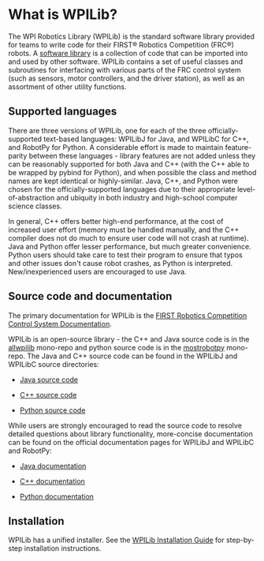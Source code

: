 # What is WPILib?

The WPI Robotics Library (WPILib) is the standard software library provided for teams to write code for their FIRST&reg; Robotics Competition (FRC&reg;) robots.  A [software library](https://en.wikipedia.org/wiki/Library_(computing)) is a collection of code that can be imported into and used by other software.  WPILib contains a set of useful classes and subroutines for interfacing with various parts of the FRC control system (such as sensors, motor controllers, and the driver station), as well as an assortment of other utility functions.

## Supported languages

There are three versions of WPILib, one for each of the three officially-supported text-based languages: WPILibJ for Java, and WPILibC for C++, and RobotPy for Python.  A considerable effort is made to maintain feature-parity between these languages - library features are not added unless they can be reasonably supported for both Java and C++ (with the C++ able to be wrapped by pybind for Python), and when possible the class and method names are kept identical or highly-similar.  Java, C++, and Python were chosen for the officially-supported languages due to their appropriate level-of-abstraction and ubiquity in both industry and high-school computer science classes.

In general, C++ offers better high-end performance, at the cost of increased user effort (memory must be handled manually, and the C++ compiler does not do much to ensure user code will not crash at runtime).  Java and Python offer lesser performance, but much greater convenience.  Python users should take care to test their program to ensure that typos and other issues don't cause robot crashes, as Python is interpreted. New/inexperienced users are encouraged to use Java. 

## Source code and documentation

The primary documentation for WPILib is the [FIRST Robotics Competition Control System Documentation](https://docs.wpilib.org/).

WPILib is an open-source library - the C++ and Java source code is in the [allwpilib](https://github.com/wpilibsuite/allwpilib) mono-repo and python source code is in the [mostrobotpy](https://github.com/robotpy/mostrobotpy) mono-repo.  The Java and C++ source code can be found in the WPILibJ and WPILibC source directories:

 - [Java source code](https://github.com/wpilibsuite/allwpilib/tree/main/wpilibj/src/main/java/edu/wpi/first/wpilibj)

 - [C++ source code](https://github.com/wpilibsuite/allwpilib/tree/main/wpilibc/src/main/native/cpp)

 - [Python source code](https://github.com/robotpy/mostrobotpy)

While users are strongly encouraged to read the source code to resolve detailed questions about library functionality, more-concise documentation can be found on the official documentation pages for WPILibJ and WPILibC and RobotPy:

 - [Java documentation](https://first.wpi.edu/wpilib/allwpilib/docs/release/java/)

 - [C++ documentation](https://first.wpi.edu/wpilib/allwpilib/docs/release/cpp/)

 - [Python documentation](https://robotpy.readthedocs.io/projects/wpilib/en/stable/api.html)

## Installation

WPILib has a unified installer.  See the [WPILib Installation Guide](https://docs.wpilib.org/en/stable/docs/zero-to-robot/step-2/wpilib-setup.html) for step-by-step installation instructions.

